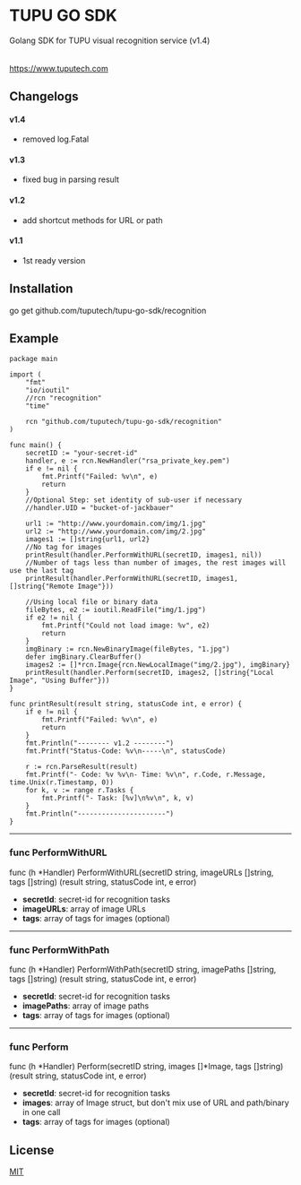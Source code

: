 # TUPU GO SDK

Golang SDK for TUPU visual recognition service (v1.4)
######  
<https://www.tuputech.com>

## Changelogs
#### v1.4
- removed log.Fatal

#### v1.3
- fixed bug in parsing result

#### v1.2
- add shortcut methods for URL or path

#### v1.1
- 1st ready version

## Installation
go get github.com/tuputech/tupu-go-sdk/recognition

## Example

```
package main

import (
	"fmt"
	"io/ioutil"
	//rcn "recognition"
	"time"

	rcn "github.com/tuputech/tupu-go-sdk/recognition"
)

func main() {
	secretID := "your-secret-id"
	handler, e := rcn.NewHandler("rsa_private_key.pem")
	if e != nil {
		fmt.Printf("Failed: %v\n", e)
		return
	}
	//Optional Step: set identity of sub-user if necessary
	//handler.UID = "bucket-of-jackbauer"

	url1 := "http://www.yourdomain.com/img/1.jpg"
	url2 := "http://www.yourdomain.com/img/2.jpg"
	images1 := []string{url1, url2}
	//No tag for images
	printResult(handler.PerformWithURL(secretID, images1, nil))
	//Number of tags less than number of images, the rest images will use the last tag
	printResult(handler.PerformWithURL(secretID, images1, []string{"Remote Image"}))

	//Using local file or binary data
	fileBytes, e2 := ioutil.ReadFile("img/1.jpg")
	if e2 != nil {
		fmt.Printf("Could not load image: %v", e2)
		return
	}
	imgBinary := rcn.NewBinaryImage(fileBytes, "1.jpg")
	defer imgBinary.ClearBuffer()
	images2 := []*rcn.Image{rcn.NewLocalImage("img/2.jpg"), imgBinary}
	printResult(handler.Perform(secretID, images2, []string{"Local Image", "Using Buffer"}))
}

func printResult(result string, statusCode int, e error) {
	if e != nil {
		fmt.Printf("Failed: %v\n", e)
		return
	}
	fmt.Println("-------- v1.2 --------")
	fmt.Printf("Status-Code: %v\n-----\n", statusCode)

	r := rcn.ParseResult(result)
	fmt.Printf("- Code: %v %v\n- Time: %v\n", r.Code, r.Message, time.Unix(r.Timestamp, 0))
	for k, v := range r.Tasks {
		fmt.Printf("- Task: [%v]\n%v\n", k, v)
	}
	fmt.Println("----------------------")
}

```

----------------------

### func PerformWithURL
func (h *Handler) PerformWithURL(secretID string, imageURLs []string, tags []string) (result string, statusCode int, e error)

- **secretId**: secret-id for recognition tasks
- **imageURLs**: array of image URLs
- **tags**: array of tags for images (optional)

----------------------

### func PerformWithPath
func (h *Handler) PerformWithPath(secretID string, imagePaths []string, tags []string) (result string, statusCode int, e error)

- **secretId**: secret-id for recognition tasks
- **imagePaths**: array of image paths
- **tags**: array of tags for images (optional)

----------------------

### func Perform
func (h *Handler) Perform(secretID string, images []*Image, tags []string) (result string, statusCode int, e error)

- **secretId**: secret-id for recognition tasks
- **images**: array of Image struct, but don't mix use of URL and path/binary in one call
- **tags**: array of tags for images (optional)

## License

[MIT](http://www.opensource.org/licenses/mit-license.php)
